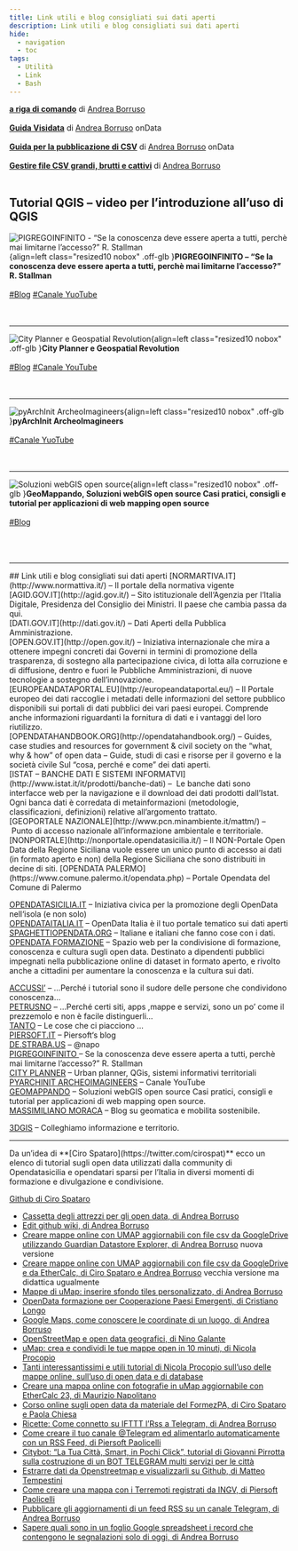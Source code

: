 ```yaml
---
title: Link utili e blog consigliati sui dati aperti
description: Link utili e blog consigliati sui dati aperti
hide:
  - navigation
  - toc
tags:
  - Utilità
  - Link
  - Bash
---
```

**[a riga di comando](https://arigadicomando.it/)** di [Andrea Borruso](https://twitter.com/aborruso)<br><br>
**[Guida Visidata](https://ondata.github.io/guidaVisiData)** di [Andrea Borruso](https://twitter.com/aborruso) onData<br><br>
**[Guida per la pubblicazione di CSV](https://ondata.github.io/guidaPraticaPubblicazioneCSV/)** di [Andrea Borruso](https://twitter.com/aborruso) onData<br><br>
**[Gestire file CSV grandi, brutti e cattivi](https://aborruso.github.io/posts/duckdb-intro-csv/)** di [Andrea Borruso](https://twitter.com/aborruso)<br><br>

## Tutorial QGIS – video per l’introduzione all’uso di QGIS
![ PIGREGOINFINITO - “Se la conoscenza deve essere aperta a tutti, perchè mai limitarne l’accesso?” R. Stallman](assets/img/logopigreco.png){align=left class="resized10 nobox" .off-glb }**PIGREGOINFINITO – “Se la conoscenza deve essere aperta a tutti, perchè mai limitarne l’accesso?” R. Stallman**<br><br>
[#Blog](https://pigrecoinfinito.wordpress.com/) [#Canale YuoTube](https://www.youtube.com/channel/UC-rfLek_VKMP1mKG3QTa7rg)<br><br><br><hr>

![City Planner e Geospatial Revolution](assets/img/City_Planner.webp){align=left class="resized10 nobox" .off-glb }**City Planner e Geospatial Revolution**<br><br>
[#Blog](http://www.cityplanner.it/) [#Canale YouTube](https://www.youtube.com/channel/UCEkiQYFsotUmbPTufps3TdA/featured)<br><br><br><hr>
![pyArchInit ArcheoImagineers](assets/img/photo.webp){align=left class="resized10 nobox" .off-glb }**pyArchInit ArcheoImagineers**<br><br>
[#Canale YuoTube](https://www.youtube.com/channel/UCAe6NT1Ja59YO1d7rTgftyg)<br><br><br><hr>
![Soluzioni webGIS open source ](assets/img/geomappando_01.png){align=left class="resized10 nobox" .off-glb }**GeoMappando, Soluzioni webGIS open source
Casi pratici, consigli e tutorial per applicazioni di web mapping open source**<br><br>
[#Blog](http://geomappando.com/)<br><br><br><br>

<hr>
## Link utili e blog consigliati sui dati aperti
[NORMARTIVA.IT](http://www.normattiva.it/) – Il portale della normativa vigente<br>
[AGID.GOV.IT](http://agid.gov.it/) – Sito istituzionale dell‘Agenzia per l‘Italia Digitale, Presidenza del Consiglio dei Ministri. Il paese che cambia passa da qui.<br>
[DATI.GOV.IT](http://dati.gov.it/) – Dati Aperti della Pubblica Amministrazione.<br>
[OPEN.GOV.IT](http://open.gov.it/) – Iniziativa internazionale che mira a ottenere impegni concreti dai Governi in termini di promozione della trasparenza, di sostegno alla partecipazione civica, di lotta alla corruzione e di diffusione, dentro e fuori le Pubbliche Amministrazioni, di nuove tecnologie a sostegno dell’innovazione.<br>
[EUROPEANDATAPORTAL.EU](http://europeandataportal.eu/) – Il Portale europeo dei dati raccoglie i metadati delle informazioni del settore pubblico disponibili sui portali di dati pubblici dei vari paesi europei. Comprende anche informazioni riguardanti la fornitura di dati e i vantaggi del loro riutilizzo.<br>
[OPENDATAHANDBOOK.ORG](http://opendatahandbook.org/) – Guides, case studies and resources for government & civil society on the “what, why & how” of open data – Guide, studi di casi e risorse per il governo e la società civile Sul “cosa, perché e come” dei dati aperti.<br>
[ISTAT – BANCHE DATI E SISTEMI INFORMATVI](http://www.istat.it/it/prodotti/banche-dati) –  Le banche dati sono interfacce web per la navigazione e il download dei dati prodotti dall’Istat. Ogni banca dati è corredata di metainformazioni (metodologie, classificazioni, definizioni) relative all’argomento trattato.<br>
[GEOPORTALE NAZIONALE](http://www.pcn.minambiente.it/mattm/) – Punto di accesso nazionale all’informazione ambientale e territoriale.
[NONPORTALE](http://nonportale.opendatasicilia.it/) – Il NON-Portale Open Data della Regione Siciliana vuole essere un unico punto di accesso ai dati (in formato aperto e non) della Regione Siciliana che sono distribuiti in decine di siti.
[OPENDATA PALERMO](https://www.comune.palermo.it/opendata.php) – Portale Opendata del Comune di Palermo<br>

[OPENDATASICILIA.IT](http://opendatasicilia.it/) – Iniziativa civica per la promozione degli OpenData nell‘isola (e non solo)<br>
[OPENDATAITALIA.IT](http://www.opendataitalia.it/) – OpenData Italia è il tuo portale tematico sui dati aperti<br>
[SPAGHETTIOPENDATA.ORG](http://spaghettiopendata.org/) – Italiane e italiani che fanno cose con i dati.<br>
[OPENDATA FORMAZIONE](https://sites.google.com/view/opendataformazione/home?authuser=0) – Spazio web per la condivisione di formazione, conoscenza e cultura sugli open data. Destinato a dipendenti pubblici impegnati nella pubblicazione online di dataset in formato aperto, e rivolto anche a cittadini per aumentare la conoscenza e la cultura sui dati.<br>

[ACCUSSI’](http://accussi.opendatasicilia.it/) – …Perché i tutorial sono il sudore delle persone che condividono conoscenza…<br>
[PETRUSNO](http://petrusino.opendatasicilia.it/index.html) – …Perché certi siti, apps ,mappe e servizi, sono un po’ come il prezzemolo e non è facile distinguerli…<br>
[TANTO](https://medium.com/tantotanto) – Le cose che ci piacciono …<br>
[PIERSOFT.IT](http://www.piersoft.it/) – Piersoft‘s blog<br>
[DE.STRABA.US](http://de.straba.us/) – @napo<br>
[PIGREGOINFINITO ](https://pigrecoinfinito.wordpress.com/)– Se la conoscenza deve essere aperta a tutti, perchè mai limitarne l’accesso?” R. Stallman<br>
[CITY PLANNER](http://www.cityplanner.it/) – Urban planner, QGis, sistemi informativi territoriali<br>
[PYARCHINIT ARCHEOIMAGINEERS](https://www.youtube.com/channel/UCAe6NT1Ja59YO1d7rTgftyg) – Canale YouTube<br>
[GEOMAPPANDO](http://geomappando.com/) – Soluzioni webGIS open source Casi pratici, consigli e tutorial per applicazioni di web mapping open source.<br>
[MASSIMILIANO MORACA](http://massimilianomoraca.it/blog/) – Blog su geomatica e mobilita sostenibile.<br>

[3DGIS](https://www.3dgis.it/it/) – Colleghiamo informazione e territorio.<br>
<hr>
Da un’idea di **[Ciro Spataro](https://twitter.com/cirospat)** ecco un elenco di tutorial sugli open data utilizzati dalla community di Opendatasicilia e opendatari sparsi per l’Italia in diversi momenti di formazione e divulgazione e condivisione.

[Github di Ciro Spataro](https://github.com/cirospat/tutorial-open-data/wiki/Tutorial-per-open-data)

* [Cassetta degli attrezzi per gli open data, di Andrea Borruso](http://www.slideshare.net/aborruso/02-progetto-etica-2013-2015andrea-borruso-44220944)
* [Edit github wiki, di Andrea Borruso](https://youtu.be/bkxjgXXnlco)
* [Creare mappe online con UMAP aggiornabili con file csv da GoogleDrive utilizzando Guardian Datastore Explorer, di Andrea Borruso](http://school.dataninja.it/unit/guardian-datastore-explorer-per-costruire-query-su-fogli-elettronici-google-drive/) nuova versione
* [Creare mappe online con UMAP aggiornabili con file csv da GoogleDrive e da EtherCalc, di Ciro Spataro e Andrea Borruso](https://docs.google.com/document/d/1NARnTh4orNbIHEe8uROLYbWoc40nS3cGBpZqxBYFe5I) vecchia versione ma didattica ugualmente
* [Mappe di uMap: inserire sfondo tiles personalizzato, di Andrea Borruso](https://youtu.be/FeUayR8t8oM)
* [OpenData formazione per Cooperazione Paesi Emergenti, di Cristiano Longo](http://www.slideshare.net/EtnaRosso/opendatatour-cope)
* [Google Maps, come conoscere le coordinate di un luogo, di Andrea Borruso](https://youtu.be/kslZgxGM_Xw)
* [OpenStreetMap e open data geografici, di Nino Galante](http://www.slideshare.net/pico.miles/openstreetmap-e-open-data-geografici)
* [uMap: crea e condividi le tue mappe open in 10 minuti, di Nicola Procopio](http://www.startupcalabria.com/umap-crea-e-condividi-le-tue-mappe-open-in-10-minuti/)
* [Tanti interessantissimi e utili tutorial di Nicola Procopio sull’uso delle mappe online, sull’uso di open data e di database](http://nicoprocopio.blogspot.it/p/dataculture.html)
* [Creare una mappa online con fotografie in uMap aggiornabile con EtherCalc 23, di Maurizio Napolitano](http://de.straba.us/2015/05/22/tutorial-creare-una-mappa-online-con-fotografie-in-umap-aggiornabile-con-ethercalc/)
* [Corso online sugli open data da materiale del FormezPA, di Ciro Spataro e Paola Chiesa](https://docs.google.com/presentation/d/1zoXvu5-HrkNW0FPk3NnPUMzBk6Gm4W3CFz_k6Xqml0A)
* [Ricette: Come connetto su IFTTT l’Rss a Telegram, di Andrea Borruso](https://github.com/aborruso/albo-pop/wiki/IFTTT#pubblicare-gli-aggiornamenti-di-un-feed-rss-su-un-canale-telegram)
* [Come creare il tuo canale @Telegram ed alimentarlo automaticamente con un RSS Feed, di Piersoft Paolicelli](http://www.piersoft.it/?p=693)
* [Citybot: “La Tua Città, Smart, in Pochi Click”, tutorial di Giovanni Pirrotta sulla costruzione di un BOT TELEGRAM multi servizi per le città](http://giovanni.pirrotta.it/blog/2016/04/09/citybot-la-tua-citta-smart-in-pochi-click/)
* [Estrarre dati da Openstreetmap e visualizzarli su Github, di Matteo Tempestini](http://iltempe.github.io/blog/2016/04/11/estrarre-dati-da-openstreetmap-e-visualizzarli.html)
* [Come creare una mappa con i Terremoti registrati da INGV, di Piersoft Paolicelli](http://www.piersoft.it/?p=652)
* [Pubblicare gli aggiornamenti di un feed RSS su un canale Telegram, di Andrea Borruso](https://github.com/aborruso/albo-pop/wiki/IFTTT#pubblicare-gli-aggiornamenti-di-un-feed-rss-su-un-canale-telegram)
* [Sapere quali sono in un foglio Google spreadsheet i record che contengono le segnalazioni solo di oggi, di Andrea Borruso](https://gist.github.com/aborruso/cdc016ee8de71374d0fc812307be0d7b)



